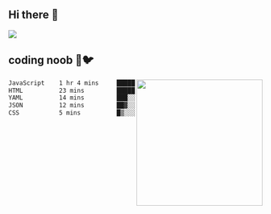 ## Hi there 👋

<!--
**IZSSERAFIM/IZSSERAFIM** is a ✨ _special_ ✨ repository because its `README.md` (this file) appears on your GitHub profile.

Here are some ideas to get you started:

- 🔭 I’m currently working on ...
- 🌱 I’m currently learning ...
- 👯 I’m looking to collaborate on ...
- 🤔 I’m looking for help with ...
- 💬 Ask me about ...
- 📫 How to reach me: ...
- 😄 Pronouns: ...
- ⚡ Fun fact: ...
-->

![](https://pixel-profile.vercel.app/api/github-stats?username=IZSSERAFIM&screen_effect=true&theme=rainbow)

<!--
[![IZSSERAFIM's GitHub stats](https://github-readme-stats.vercel.app/api?username=IZSSERAFIM&show_icons=true&theme=radical)](https://github.com/anuraghazra/github-readme-stats)
[![Top Langs](https://github-readme-stats.vercel.app/api/top-langs/?username=IZSSERAFIM&layout=compact)](https://github.com/anuraghazra/github-readme-stats)
-->
## coding noob 🥬🐦

<img src="https://github-readme-stats.vercel.app/api/wakatime?username=IZSSERAFIM&layout=compact&langs_count=16&" width="250" align="right"/>

<!--START_SECTION:waka-->

```txt
JavaScript    1 hr 4 mins     █████████████▒░░░░░░░░░░░   53.74 %
HTML          23 mins         █████░░░░░░░░░░░░░░░░░░░░   19.47 %
YAML          14 mins         ███░░░░░░░░░░░░░░░░░░░░░░   11.75 %
JSON          12 mins         ██▓░░░░░░░░░░░░░░░░░░░░░░   10.07 %
CSS           5 mins          █▒░░░░░░░░░░░░░░░░░░░░░░░   04.78 %
```

<!--END_SECTION:waka-->
